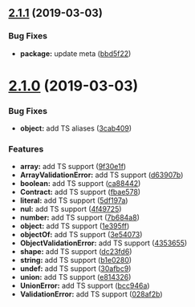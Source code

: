 ## [2.1.1](https://github.com/bigslycat/typed-contracts/compare/v2.1.0...v2.1.1) (2019-03-03)


### Bug Fixes

* **package:** update meta ([bbd5f22](https://github.com/bigslycat/typed-contracts/commit/bbd5f22))

# [2.1.0](https://github.com/bigslycat/typed-contracts/compare/v2.0.2...v2.1.0) (2019-03-03)


### Bug Fixes

* **object:** add TS aliases ([3cab409](https://github.com/bigslycat/typed-contracts/commit/3cab409))


### Features

* **array:** add TS support ([9f30e1f](https://github.com/bigslycat/typed-contracts/commit/9f30e1f))
* **ArrayValidationError:** add TS support ([d63907b](https://github.com/bigslycat/typed-contracts/commit/d63907b))
* **boolean:** add TS support ([ca88442](https://github.com/bigslycat/typed-contracts/commit/ca88442))
* **Contract:** add TS support ([fbae578](https://github.com/bigslycat/typed-contracts/commit/fbae578))
* **literal:** add TS support ([5df197a](https://github.com/bigslycat/typed-contracts/commit/5df197a))
* **nul:** add TS support ([4f49725](https://github.com/bigslycat/typed-contracts/commit/4f49725))
* **number:** add TS support ([7b684a8](https://github.com/bigslycat/typed-contracts/commit/7b684a8))
* **object:** add TS support ([1e395ff](https://github.com/bigslycat/typed-contracts/commit/1e395ff))
* **objectOf:** add TS support ([3e54073](https://github.com/bigslycat/typed-contracts/commit/3e54073))
* **ObjectValidationError:** add TS support ([4353655](https://github.com/bigslycat/typed-contracts/commit/4353655))
* **shape:** add TS support ([dc23fd6](https://github.com/bigslycat/typed-contracts/commit/dc23fd6))
* **string:** add TS support ([b1e0280](https://github.com/bigslycat/typed-contracts/commit/b1e0280))
* **undef:** add TS support ([30afbc9](https://github.com/bigslycat/typed-contracts/commit/30afbc9))
* **union:** add TS support ([e814326](https://github.com/bigslycat/typed-contracts/commit/e814326))
* **UnionError:** add TS support ([bcc946a](https://github.com/bigslycat/typed-contracts/commit/bcc946a))
* **ValidationError:** add TS support ([028af2b](https://github.com/bigslycat/typed-contracts/commit/028af2b))

